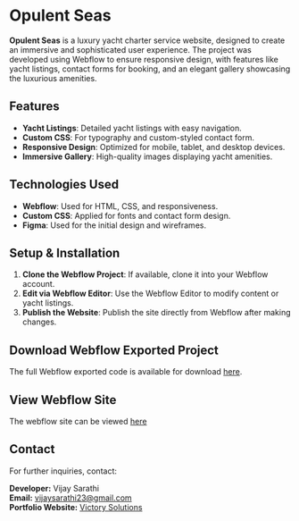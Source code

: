 # Opulent Seas

**Opulent Seas** is a luxury yacht charter service website, designed to create an immersive and sophisticated user experience. The project was developed using Webflow to ensure responsive design, with features like yacht listings, contact forms for booking, and an elegant gallery showcasing the luxurious amenities.

## Features

- **Yacht Listings**: Detailed yacht listings with easy navigation.
- **Custom CSS**: For typography and custom-styled contact form.
- **Responsive Design**: Optimized for mobile, tablet, and desktop devices.
- **Immersive Gallery**: High-quality images displaying yacht amenities.

## Technologies Used

- **Webflow**: Used for HTML, CSS, and responsiveness.
- **Custom CSS**: Applied for fonts and contact form design.
- **Figma**: Used for the initial design and wireframes.

## Setup & Installation

1. **Clone the Webflow Project**: If available, clone it into your Webflow account.
2. **Edit via Webflow Editor**: Use the Webflow Editor to modify content or yacht listings.
3. **Publish the Website**: Publish the site directly from Webflow after making changes.

## Download Webflow Exported Project

The full Webflow exported code is available for download [here](https://drive.google.com/file/d/16430rKcul-clcCSP0dYdq2qcpTBDrcq3/view?usp=drive_link).

## View Webflow Site

The webflow site can be viewed [here](https://opulent-seas.webflow.io/)

## Contact

For further inquiries, contact:

**Developer:** Vijay Sarathi  
**Email:** vijaysarathi23@gmail.com  
**Portfolio Website:** [Victory Solutions](https://www.victorysolutions.co)
